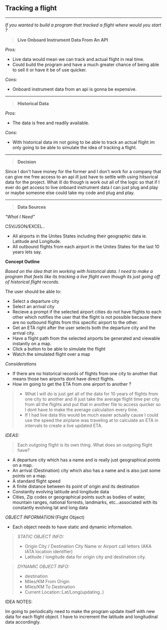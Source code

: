 ## Tracking a flight

---------------------


*If you wanted to build a program that tracked a flight where would you start ?*

> **Live Onboard Instrument Data From An API**

*Pros:*

- Live data would mean we can track and actual flight in real time.
- Could build the program and have a much greater chance of being able to sell it or have it be of use quicker.

*Cons:*

- Onboard instrument data from an api is gonna be expensive.

---------------------

> **Historical Data**

*Pros:*

- The data is free and readily available.

*Cons:*

- With historical data im not going to be able to track an actual flight im only going to be able to simulate the idea of tracking a flight.

---------------------------

> **Decision**

Since I don't have money for the former and I don't work for a company that can give me free access to an api ill just have to settle with using hitsorical data for the project.
What ill do though is work out all of the logic so that if I ever do get access to live onboard instrument data I can just plug and play or maybe someone else could take my code and plug and play.

-----------------------------------

> **Data Sources**

*"What I Need"*

CSV/JSON/EXCEL..

- All airports in the Unites States including their geographic data ie. Latitude and Longitude.
- All outbound flights from each airport in the Unites States for the last 10 years lets say.


**Concept Outline**


*Based on the idea that im working with historical data. I need to make a program that feels like its tracking a live flight even though its just going off of historical flight records.*

The user should be able to:

- Select a departure city
- Select an arrival city
- Recieve a prompt if the selected airport cities do not have flights to each other which notifies the user that the flight is not possible because there are no outbound flights from this specific airport to the other.
- Get an ETA right after the user selects both the departure city and the arrival city.
- Have a flight path from the selected airports be generated and viewable instantly on a map.
- Click a button to be able to simulate the flight
- Watch the simulated flight over a map 

*Considerations*

- If there are no historical records of flights from one city to another that means those two airports dont have direct flights.
- How im going to get the ETA from one airport to another ?
> - What I will do is just get all of the data for 10 years of flights from one city to another and ill just take the average flight time per city from all the flights and put that in another file to access quicker so I dont have to make the average calculation every time.
> - If I had live data this would be much easier actually cause I could use the speed the airplane was traveling at to calculate an ETA in intervals to create a live updated ETA.

*IDEAS:*

> Each outgoing flight is its own thing. What does an outgoing flight have?

- A departure city which has a name and is really just geographical points on a map.
- An arrival (Destination) city which also has a name and is also just some points on a map.
- A standard flight speed
- A finite distance between its point of origin and its destination
- Constantly evolving latitude and longitude data
- Cities, Zip codes or geographical points such as bodies of water, mountain ranges, national forrests, landmarks, etc...associated with its constantly evolving lat and long data

*OBJECT INFORMATION:*(Flight Object)

- Each object needs to have static and dynamic information.

> *STATIC OBJECT INFO:*
> - Origin City / Destination City Name or Airport call letters (AKA IATA location identifier)
> - Latitude / longitude data for origin city and destination city.

> *DYNAMIC OBJECT INFO:*
> - destination
> - Miles/KM From Origin
> - Miles/KM To Destination
> - Current Location::Lat/Long(updating..)

IDEA NOTES:

Im going to periodically need to make the program update itself with new data for each flight object. I have to increment the latitude and longitudinal data accordingly.

